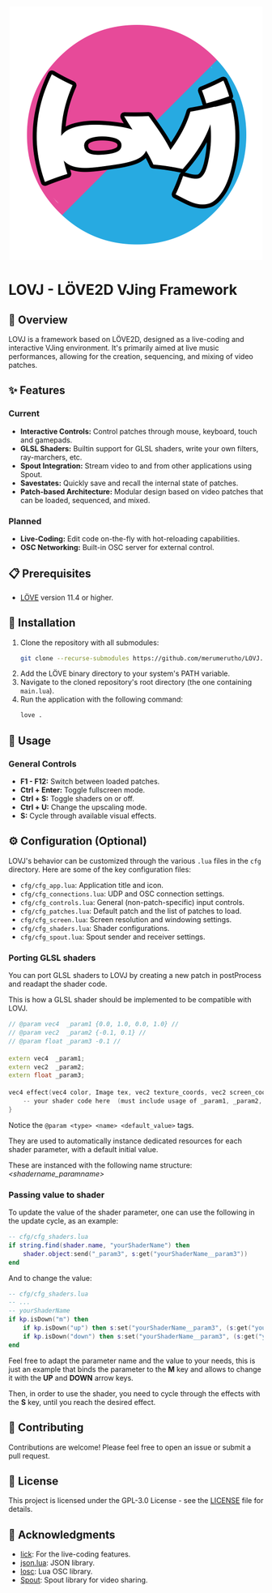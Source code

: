 <center><img src="https://raw.githubusercontent.com/merumerutho/LOVJ/main/data/app/LOVJ.png" width=500 /></center>

# LOVJ - LÖVE2D VJing Framework

## 📖 Overview

LOVJ is a framework based on LÖVE2D, designed as a live-coding and interactive VJing environment.
It's primarily aimed at live music performances, allowing for the creation, sequencing, and mixing of video patches.

## ✨ Features

### Current

- **Interactive Controls:** Control patches through mouse, keyboard, touch and gamepads.
- **GLSL Shaders:** Builtin support for GLSL shaders, write your own filters, ray-marchers, etc.
- **Spout Integration:** Stream video to and from other applications using Spout.
- **Savestates:** Quickly save and recall the internal state of patches.
- **Patch-based Architecture:** Modular design based on video patches that can be loaded, sequenced, and mixed.

### Planned

- **Live-Coding:** Edit code on-the-fly with hot-reloading capabilities.
- **OSC Networking:** Built-in OSC server for external control.

## 📋 Prerequisites

- [LÖVE](https://love2d.org/) version 11.4 or higher.

## 🚀 Installation

1.  Clone the repository with all submodules:
    ```sh
    git clone --recurse-submodules https://github.com/merumerutho/LOVJ.git
    ```
2.  Add the LÖVE binary directory to your system's PATH variable.
3.  Navigate to the cloned repository's root directory (the one containing `main.lua`).
4.  Run the application with the following command:
    ```sh
    love .
    ```

## 🔧 Usage

### General Controls

-   **F1 - F12:** Switch between loaded patches.
-   **Ctrl + Enter:** Toggle fullscreen mode.
-   **Ctrl + S:** Toggle shaders on or off.
-   **Ctrl + U:** Change the upscaling mode.
-   **S:** Cycle through available visual effects.


## ⚙️ Configuration (Optional)

LOVJ's behavior can be customized through the various `.lua` files in the `cfg` directory. Here are some of the key configuration files:

-   `cfg/cfg_app.lua`: Application title and icon.
-   `cfg/cfg_connections.lua`: UDP and OSC connection settings.
-   `cfg/cfg_controls.lua`: General (non-patch-specific) input controls.
-   `cfg/cfg_patches.lua`: Default patch and the list of patches to load.
-   `cfg/cfg_screen.lua`: Screen resolution and windowing settings.
-   `cfg/cfg_shaders.lua`: Shader configurations.
-   `cfg/cfg_spout.lua`: Spout sender and receiver settings.

### Porting GLSL shaders
You can port GLSL shaders to LOVJ by creating a new patch in postProcess and readapt the shader code.

This is how a GLSL shader should be implemented to be compatible with LOVJ.
```C++
// @param vec4  _param1 {0.0, 1.0, 0.0, 1.0} //
// @param vec2  _param2 {-0.1, 0.1} //
// @param float _param3 -0.1 //

extern vec4  _param1;
extern vec2  _param2;
extern float _param3;

vec4 effect(vec4 color, Image tex, vec2 texture_coords, vec2 screen_coords) {
    -- your shader code here  (must include usage of _param1, _param2, _param3)
}
```
Notice the ```@param <type> <name> <default_value>``` tags. 

They are used to automatically instance dedicated resources for each shader parameter, with a default initial value.

These are instanced with the following name structure: _<shadername_paramname>_

### Passing value to shader
To update the value of the shader parameter, one can use the following in the update cycle, as an example:
```lua
-- cfg/cfg_shaders.lua
if string.find(shader.name, "yourShaderName") then
    shader.object:send("_param3", s:get("yourShaderName__param3"))
end
```

And to change the value:
```lua
-- cfg/cfg_shaders.lua
-- ...
-- yourShaderName
if kp.isDown("m") then
    if kp.isDown("up") then s:set("yourShaderName__param3", (s:get("yourShaderName__param3") + 0.1)) end
    if kp.isDown("down") then s:set("yourShaderName__param3", (s:get("yourShaderName__param3") - 0.1)) end
end
```

Feel free to adapt the parameter name and the value to your needs, this is just an example that binds the parameter to the **M** key and allows to change it with the **UP** and **DOWN** arrow keys.

Then, in order to use the shader, you need to cycle through the effects with the **S** key, until you reach the desired effect.


## 🤝 Contributing

Contributions are welcome! Please feel free to open an issue or submit a pull request.

## 📄 License

This project is licensed under the GPL-3.0 License - see the [LICENSE](LICENSE) file for details.

## 🙏 Acknowledgments

- [lick](https://github.com/usysrc/lick): For the live-coding features.
- [json.lua](https://github.com/rxi/json.lua): JSON library.
- [losc](https://github.com/davidgranstrom/losc): Lua OSC library.
- [Spout](https://spout.zeal.co/): Spout library for video sharing.
